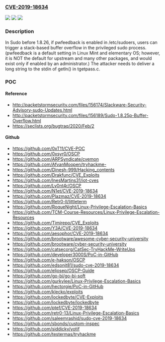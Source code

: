 ### [CVE-2019-18634](https://cve.mitre.org/cgi-bin/cvename.cgi?name=CVE-2019-18634)
![](https://img.shields.io/static/v1?label=Product&message=n%2Fa&color=blue)
![](https://img.shields.io/static/v1?label=Version&message=n%2Fa&color=blue)
![](https://img.shields.io/static/v1?label=Vulnerability&message=n%2Fa&color=brighgreen)

### Description

In Sudo before 1.8.26, if pwfeedback is enabled in /etc/sudoers, users can trigger a stack-based buffer overflow in the privileged sudo process. (pwfeedback is a default setting in Linux Mint and elementary OS; however, it is NOT the default for upstream and many other packages, and would exist only if enabled by an administrator.) The attacker needs to deliver a long string to the stdin of getln() in tgetpass.c.

### POC

#### Reference
- http://packetstormsecurity.com/files/156174/Slackware-Security-Advisory-sudo-Updates.html
- http://packetstormsecurity.com/files/156189/Sudo-1.8.25p-Buffer-Overflow.html
- https://seclists.org/bugtraq/2020/Feb/2

#### Github
- https://github.com/0xT11/CVE-POC
- https://github.com/0xsyr0/OSCP
- https://github.com/ARPSyndicate/cvemon
- https://github.com/AfvanMoopen/tryhackme-
- https://github.com/Dinesh-999/Hacking_contents
- https://github.com/Drakfunc/CVE_Exploits
- https://github.com/InesMartins31/iot-cves
- https://github.com/Ly0nt4r/OSCP
- https://github.com/N1et/CVE-2019-18634
- https://github.com/Plazmaz/CVE-2019-18634
- https://github.com/Retr0-ll/littleterm
- https://github.com/RoqueNight/Linux-Privilege-Escalation-Basics
- https://github.com/TCM-Course-Resources/Linux-Privilege-Escalation-Resources
- https://github.com/Timirepo/CVE_Exploits
- https://github.com/Y3A/CVE-2019-18634
- https://github.com/aesophor/CVE-2019-18634
- https://github.com/brootware/awesome-cyber-security-university
- https://github.com/brootware/cyber-security-university
- https://github.com/catsecorg/CatSec-TryHackMe-WriteUps
- https://github.com/developer3000S/PoC-in-GitHub
- https://github.com/e-hakson/OSCP
- https://github.com/edsonjt81/sudo-cve-2019-18634
- https://github.com/eljosep/OSCP-Guide
- https://github.com/go-bi/go-bi-soft
- https://github.com/gurkylee/Linux-Privilege-Escalation-Basics
- https://github.com/hectorgie/PoC-in-GitHub
- https://github.com/klecko/exploits
- https://github.com/lockedbyte/CVE-Exploits
- https://github.com/lockedbyte/lockedbyte
- https://github.com/ptef/CVE-2019-18634
- https://github.com/retr0-13/Linux-Privilege-Escalation-Basics
- https://github.com/saleemrashid/sudo-cve-2019-18634
- https://github.com/sbonds/custom-inspec
- https://github.com/siddicky/yotjf
- https://github.com/testermas/tryhackme

